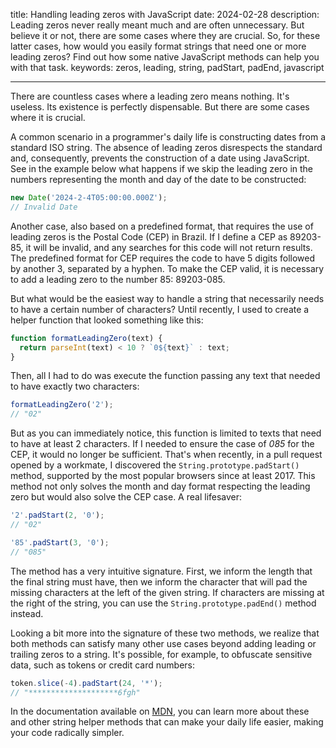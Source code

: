 title: Handling leading zeros with JavaScript
date: 2024-02-28
description: Leading zeros never really meant much and are often unnecessary. But believe it or not, there are some cases where they are crucial. So, for these latter cases, how would you easily format strings that need one or more leading zeros? Find out how some native JavaScript methods can help you with that task.
keywords: zeros, leading, string, padStart, padEnd, javascript

---

There are countless cases where a leading zero means nothing. It's useless. Its existence is perfectly dispensable. But there are some cases where it is crucial.

A common scenario in a programmer's daily life is constructing dates from a standard ISO string. The absence of leading zeros disrespects the standard and, consequently, prevents the construction of a date using JavaScript. See in the example below what happens if we skip the leading zero in the numbers representing the month and day of the date to be constructed:
```javascript
new Date('2024-2-4T05:00:00.000Z');
// Invalid Date
```

Another case, also based on a predefined format, that requires the use of leading zeros is the Postal Code (CEP) in Brazil. If I define a CEP as 89203-85, it will be invalid, and any searches for this code will not return results. The predefined format for CEP requires the code to have 5 digits followed by another 3, separated by a hyphen. To make the CEP valid, it is necessary to add a leading zero to the number 85: 89203-085.

But what would be the easiest way to handle a string that necessarily needs to have a certain number of characters? Until recently, I used to create a helper function that looked something like this:
```javascript
function formatLeadingZero(text) {
  return parseInt(text) < 10 ? `0${text}` : text;
}
```
Then, all I had to do was execute the function passing any text that needed to have exactly two characters:
```javascript
formatLeadingZero('2');
// "02"
```

But as you can immediately notice, this function is limited to texts that need to have at least 2 characters. If I needed to ensure the case of *085* for the CEP, it would no longer be sufficient. That's when recently, in a pull request opened by a workmate, I discovered the `String.prototype.padStart()` method, supported by the most popular browsers since at least 2017. This method not only solves the month and day format respecting the leading zero but would also solve the CEP case. A real lifesaver:
```javascript
'2'.padStart(2, '0');
// "02"

'85'.padStart(3, '0');
// "085"
```

The method has a very intuitive signature. First, we inform the length that the final string must have, then we inform the character that will pad the missing characters at the left of the given string. If characters are missing at the right of the string, you can use the `String.prototype.padEnd()` method instead.

Looking a bit more into the signature of these two methods, we realize that both methods can satisfy many other use cases beyond adding leading or trailing zeros to a string. It's possible, for example, to obfuscate sensitive data, such as tokens or credit card numbers:
```javascript
token.slice(-4).padStart(24, '*');
// "********************6fgh"
```

In the documentation available on [MDN](https://developer.mozilla.org/en-US/docs/Web/JavaScript/Reference/Global_Objects/String/String), you can learn more about these and other string helper methods that can make your daily life easier, making your code radically simpler.
